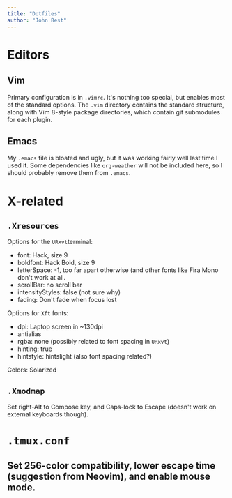 ```yaml
---
title: "Dotfiles"
author: "John Best"
---
```


# Editors

## Vim

Primary configuration is in `.vimrc`. It's nothing too special, but enables most of the standard options. The `.vim` directory contains the standard structure, along with Vim 8-style package directories, which contain git submodules for each plugin.

## Emacs

My `.emacs` file is bloated and ugly, but it was working fairly well last time I used it. Some dependencies like `org-weather` will not be included here, so I should probably remove them from `.emacs`.

# X-related

## `.Xresources`

Options for the `URxvt`terminal:

- font: Hack, size 9
- boldfont: Hack Bold, size 9
- letterSpace: -1, too far apart otherwise (and other fonts like Fira Mono don't work at all.
- scrollBar: no scroll bar
- intensityStyles: false (not sure why)
- fading: Don't fade when focus lost

Options for `Xft` fonts:
- dpi: Laptop screen in ~130dpi
- antialias
- rgba: none (possibly related to font spacing in `URxvt`)
- hinting: true
- hintstyle: hintslight (also font spacing related?)

Colors: Solarized

## `.Xmodmap`

Set right-Alt to Compose key, and Caps-lock to Escape (doesn't work on external keyboards though).

# `.tmux.conf`

Set 256-color compatibility, lower escape time (suggestion from Neovim), and enable mouse mode.
- 

